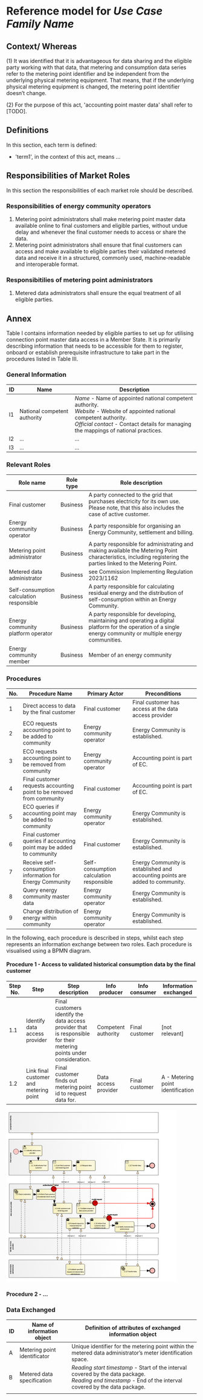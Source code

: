 # Reference model for *Use Case Family Name*

## Context/ Whereas

(1)     It was identified that it is advantageous for data sharing and the eligible party working with that data, that metering and consumption data series refer to the metering point identifier and be independent from the underlying physical metering equipment. That means, that if the underlying physical metering equipment is changed, the metering point identifier doesn’t change.

(2)     For the purpose of this act, 'accounting point master data' shall refer to [TODO].

## Definitions

In this section, each term is defined:

* 'term1', in the context of this act, means ...

## Responsibilities of Market Roles

In this section the responsibilities of each market role should be described.

### Responsibilities of energy community operators

1. Metering point administrators shall make metering point master data available online to final customers and eligible parties, without undue delay and whenever the final customer needs to access or share the data.
2. Metering point administrators shall ensure that final customers can access and make available to eligible parties their validated metered data and receive it in a structured, commonly used, machine-readable and interoperable format.

### Responsibitilies of metering point administrators

1. Metered data administrators shall ensure the equal treatment of all eligible parties.

## Annex

Table I contains information needed by eligible parties to set up for utilising connection point master data access in a Member State. It is primarily describing information that needs to be accessible for them to register, onboard or establish prerequisite infrastructure to take part in the procedures listed in Table III.

### General Information

| ID  | Name                         | Description                                                                                                                                                                                                           |
|-----|------------------------------|-----------------------------------------------------------------------------------------------------------------------------------------------------------------------------------------------------------------------|
| I1  | National competent authority | *Name* - Name of appointed national competent authority.<br/>*Website* - Website of appointed national competent authority.<br/>*Official contact* - Contact details for managing the mappings of national practices. |
| I2  | ...                          | ...                                                                                                                                                                                                                   |
| I3  | ...                          | ...                                                                                                                                                                                                                   |


### Relevant Roles

| Role name                                | Role type | Role description                                                                                                                            |
|------------------------------------------|-----------|---------------------------------------------------------------------------------------------------------------------------------------------|
| Final customer                           | Business  | A party connected to the grid that purchases electricity for its own use. Please note, that this also includes the case of active customer. |
| Energy community operator                | Business  | A party responsible for organising an Energy Community, settlement and billing. |
| Metering point administrator             | Business  | A party responsible for administrating and making available the Metering Point characteristics, including registering the parties linked to the Metering Point. |
| Metered data administrator               | Business  | see Commission Implementing Regulation 2023/1162 |
| Self-consumption calculation responsible | Business  | A party responsible for calculating residual energy and the distribution of self-consumption within an Energy Community. |
| Energy community platform operator       | Business  | A party responsible for developing, maintaining and operating a digital platform for the operation of a single energy community or multiple energy communities. |
| Energy community member | Business       | Member of an energy community |


### Procedures

| No. | Procedure Name                              | Primary Actor  | Preconditions                                         |
|-----|---------------------------------------------|----------------|-------------------------------------------------------|
| 1   | Direct access to data by the final customer | Final customer | Final customer has access at the data access provider |
| 2   | ECO requests accounting point to be added to community | Energy community operator | Energy Community is established. |
| 3   | ECO requests accounting point to be removed from community | Energy community operator | Accounting point is part of EC. |
| 4   | Final customer requests accounting point to be removed from community | Final customer | Accounting point is part of EC. |
| 5   | ECO queries if accounting point may be added to community | Energy community operator |  Energy Community is established. |
| 6   | Final customer queries if accounting point may be added to community | Final customer |  Energy Community is established. |
| 7   | Receive self-consumption information for Energy Community | Self-consumption calculation responsible |  Energy Community is established and accounting points are added to community. |
| 8   | Query energy community master data | Energy community operator |  Energy Community is established. |
| 9   | Change distribution of energy within community | Energy community operator |  Energy Community is established. |

In the following, each procedure is described in steps, whilst each step represents an information exchange between two roles. Each procedure is visualised using a BPMN diagram.

#### Procedure 1 - Access to validated historical consumption data by the final customer

| Step No. | Step                                   | Step description                                                                                                     | Info producer        | Info consumer  | Information exchanged             |
|----------|----------------------------------------|----------------------------------------------------------------------------------------------------------------------|----------------------|----------------|-----------------------------------|
| 1.1      | Identify data access provider          | Final customers identify the data access provider that is responsible for their metering points under consideration. | Competent authority  | Final customer | [not relevant]                    |
| 1.2      | Link final customer and metering point | Final customer finds out metering point id to request data for.                                                                                                                    | Data access provider | Final customer | A - Metering point identification |

![BPMN Diagram for Procedure 1 ](./figures/bpmn_procedure1.png)

#### Procedure 2 - ...

### Data Exchanged

| ID  | Name of information object   | Definition of attributes of exchanged information object                                                                                                      |
|-----|------------------------------|---------------------------------------------------------------------------------------------------------------------------------------------------------------|
| A   | Metering point identificator | Unique identifier for the metering point within the metered data administrator’s meter identification space.                                                  |
| B   | Metered data specification   | *Reading start timestamp* - Start of the interval covered by the data package.<br/>*Reading end timestamp* - End of the interval covered by the data package. |
|     |                              |                                                                                                                                                               |

